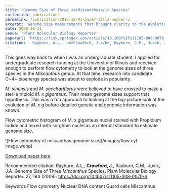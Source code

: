 ```yaml
---
title: "Genome Size of Three <i>Miscanthus</i> Species"
collection: publications
permalink: /publication/2015-10-01-paper-title-number-3
excerpt: 'Genome size measurements that brought clarity to the evolutionary history of C<sub>4</sub> allotriploid species <i>Miscanthus x giganteus</i>.'
date: 2008-10-31
venue: 'Plant Molecular Biology Reporter'
paperurl: 'https://link.springer.com/article/10.1007%2Fs11105-008-0070-3'
citation: ' Rayburn, A.L., <b>Crawford, J.</b>, Rayburn, C.M., Juvik, J. A. (2009). &quot;Genome Size of Three <i>Miscanthus</i> Species. &quot; <i>Plant Molecular Biology Reporter</i>. 27(84).'
---
```

This goes way back to when I was an undergraduate student. I applied for undergraduate research funding at the University of Illinois and received enough to perform flow cytometry to look at the genome sizes of three species in the *Miscanthus* genus. At that time, research into candidate C~4~ bioenergy species was about to explode in popularity.

*M. sinensis* and *M. sacchariflorus* were believed to have crossed to make a sterile triploid *M. x giganteus*. Their mean genome sizes support that hypothesis. This was a fun approach to looking at the big-picture look at the evolution of *M. x g* before detailed genetic and genomic information was known. 


Flow cytometric histogram of M. x giganteus nuclei stained with Propidium Iodide and mixed with sorghum nuclei as an internal standard to estimate genome size.


![Flow cytometry of miscanthus genome size](/images/flow cyt image.webp)



[Download paper here](https://link.springer.com/article/10.1007%2Fs11105-008-0070-3)

Recommended citation: Rayburn, A.L., **Crawford, J.**, Rayburn, C.M., Juvik, J.A. Genome Size of Three *Miscanthus* Species. Plant Molecular Biology Reporter. 27, 184 (2009). https://doi.org/10.1007/s11105-008-0070-3






Keywords
Flow cytometry
Nuclear DNA content
Guard cells
Miscanthus
